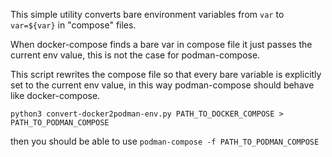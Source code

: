 This simple utility converts bare environment variables from `var` to `var=${var}` in "compose" files. 

When docker-compose finds a bare var in compose file it just passes the current env value, this is not the case for podman-compose.

This script rewrites the compose file so that every bare variable is explicitly set to the current env value, in this way podman-compose should behave like docker-compose.

    python3 convert-docker2podman-env.py PATH_TO_DOCKER_COMPOSE > PATH_TO_PODMAN_COMPOSE

then you should be able to use `podman-compose -f PATH_TO_PODMAN_COMPOSE`